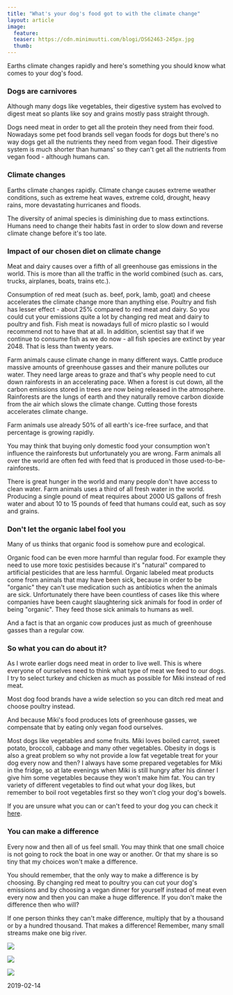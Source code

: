 ```yaml
---
title: "What's your dog's food got to with the climate change"
layout: article
image:
  feature:
  teaser: https://cdn.minimuutti.com/blogi/DS62463-245px.jpg
  thumb:
---
```


Earths climate changes rapidly and here's something you should know what comes to your dog's food.

### Dogs are carnivores

Although many dogs like vegetables, their digestive system has evolved to digest meat so plants like soy and grains mostly pass straight through.

Dogs need meat in order to get all the protein they need from their food. Nowadays some pet food brands sell vegan foods for dogs but there's no way dogs get all the nutrients they need from vegan food. Their digestive system is much shorter than humans' so they can't get all the nutrients from vegan food - although humans can.

### Climate changes

Earths climate changes rapidly. Climate change causes extreme weather conditions, such as extreme heat waves, extreme cold, drought, heavy rains, more devastating hurricanes and floods.

The diversity of animal species is diminishing due to mass extinctions. Humans need to change their habits fast in order to slow down and reverse climate change before it's too late.

### Impact of our chosen diet on climate change

Meat and dairy causes over a fifth of all greenhouse gas emissions in the world. This is more than all the traffic in the world combined (such as. cars, trucks, airplanes, boats, trains etc.).

Consumption of red meat (such as. beef, pork, lamb, goat) and cheese accelerates the climate change more than anything else. Poultry and fish has lesser effect - about 25% compared to red meat and dairy. So you could cut your emissions quite a lot by changing red meat and dairy to poultry and fish. Fish meat is nowadays full of micro plastic so I would recommend not to have that at all. In addition, scientist say that if we continue to consume fish as we do now - all fish species are extinct by year 2048. That is less than twenty years.

Farm animals cause climate change in many different ways. Cattle produce massive amounts of greenhouse gasses and their manure pollutes our water. They need large areas to graze and that's why people need to cut down rainforests in an accelerating pace. When a forest is cut down, all the carbon emissions stored in trees are now being released in the atmosphere. Rainforests are the lungs of earth and they naturally remove carbon dioxide from the air which slows the climate change. Cutting those forests accelerates climate change.

Farm animals use already 50% of all earth's ice-free surface, and that percentage is growing rapidly.

You may think that buying only domestic food your consumption won't influence the rainforests but unfortunately you are wrong. Farm animals all over the world are often fed with feed that is produced in those used-to-be-rainforests.

There is great hunger in the world and many people don't have access to clean water. Farm animals uses a third of all fresh water in the world. Producing a single pound of meat requires about 2000 US gallons of fresh water and about 10 to 15 pounds of feed that humans could eat, such as soy and grains.

### Don't let the organic label fool you

Many of us thinks that organic food is somehow pure and ecological.

Organic food can be even more harmful than regular food. For example they need to use more toxic pestisides because it's "natural" compared to artificial pesticides that are less harmful. Organic labeled meat products come from animals that may have been sick, because in order to be "organic" they can't use medication such as antibiotics when the animals are sick. Unfortunately there have been countless of cases like this where companies have been caught slaughtering sick animals for food in order of being "organic". They feed those sick animals to humans as well.

And a fact is that an organic cow produces just as much of greenhouse gasses than a regular cow.

### So what you can do about it?

As I wrote earlier dogs need meat in order to live well. This is where everyone of ourselves need to think what type of meat we feed to our dogs. I try to select turkey and chicken as much as possible for Miki instead of red meat.

Most dog food brands have a wide selection so you can ditch red meat and choose poultry instead.

And because Miki's food produces lots of greenhouse gasses, we compensate that by eating only vegan food ourselves.

Most dogs like vegetables and some fruits. Miki loves boiled carrot, sweet potato, broccoli, cabbage and many other vegetables. Obesity in dogs is also a great problem so why not provide a low fat vegetable treat for your dog every now and then? I always have some prepared vegetables for Miki in the fridge, so at late evenings when Miki is still hungry after his dinner I give him some vegetables because they won't make him fat. You can try variety of different vegetables to find out what your dog likes, but remember to boil root vegetables first so they won't clog your dog's bowels.

If you are unsure what you can or can't feed to your dog you can check it [here](https://minimuutti.com/en/blog/ice-cream-for-hot-summer-days/).

### You can make a difference

Every now and then all of us feel small. You may think that one small choice is not going to rock the boat in one way or another. Or that my share is so tiny that my choices won't make a difference.

You should remember, that the only way to make a difference is by choosing. By changing red meat to poultry you can cut your dog's emissions and by choosing a vegan dinner for yourself instead of meat even every now and then you can make a huge difference. If you don't make the difference then who will?

If one person thinks they can't make difference, multiply that by a thousand or by a hundred thousand. That makes a difference! Remember, many small streams make one big river.

![](https://cdn.minimuutti.com/blogi/DS62463-800px.jpg)

![](https://cdn.minimuutti.com/blogi/DS62467-800px.jpg)

![](https://cdn.minimuutti.com/blogi/DS62476-800px.jpg)

2019-02-14